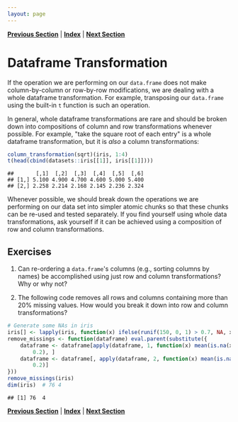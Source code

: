 ```yaml
---
layout: page
---
```



**[Previous Section](multi_column_transformations.md)** | **[Index](../../README.md)** | **[Next Section](transformations_exercises.md)**
  



Dataframe Transformation
========
  
If the operation we are performing on our `data.frame` does not make column-by-column or row-by-row 
modifications, we are dealing with a whole dataframe transformation. For example, transposing our
`data.frame` using the built-in `t` function is such an operation.

In general, whole dataframe transformations are rare and should be broken down into compositions
of column and row transformations whenever possible. For example, "take the square root of each
entry" is a whole dataframe transformation, but it is *also* a column transformations:


```r
column_transformation(sqrt)(iris, 1:4)
t(head(cbind(datasets::iris[[1]], iris[[1]])))
```

```
##       [,1]  [,2]  [,3]  [,4]  [,5]  [,6]
## [1,] 5.100 4.900 4.700 4.600 5.000 5.400
## [2,] 2.258 2.214 2.168 2.145 2.236 2.324
```


Whenever possible, we should break down the operations we are performing on our data set
into simpler atomic chunks so that these chunks can be re-used and tested separately. If you
find yourself using whole data transformations, ask yourself if it can be achieved using a
composition of row and column transformations.

Exercises
--------

   1. Can re-ordering a `data.frame`'s columns (e.g., sorting columns by names) be accomplished
      using just row and column transformations? Why or why not?
      
   2. The following code removes all rows and columns containing more than 20% missing values.
      How would you break it down into row and column transformations?
      

```r
# Generate some NAs in iris
iris[] <- lapply(iris, function(x) ifelse(runif(150, 0, 1) > 0.7, NA, x))
remove_missings <- function(dataframe) eval.parent(substitute({
    dataframe <- dataframe[apply(dataframe, 1, function(x) mean(is.na(x)) <= 
        0.2), ]
    dataframe <- dataframe[, apply(dataframe, 2, function(x) mean(is.na(x)) <= 
        0.2)]
}))
remove_missings(iris)
dim(iris)  # 76 4
```

```
## [1] 76  4
```


**[Previous Section](multi_column_transformations.md)** | **[Index](../../README.md)** | **[Next Section](transformations_exercises.md)**
